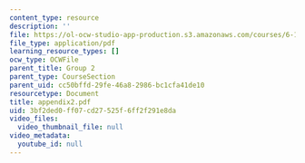 ```yaml
---
content_type: resource
description: ''
file: https://ol-ocw-studio-app-production.s3.amazonaws.com/courses/6-111-introductory-digital-systems-laboratory-spring-2006/3bf2ded0ff07cd27525f6ff2f291e8da_appendix2.pdf
file_type: application/pdf
learning_resource_types: []
ocw_type: OCWFile
parent_title: Group 2
parent_type: CourseSection
parent_uid: cc50bffd-29fe-46a8-2986-bc1cfa41de10
resourcetype: Document
title: appendix2.pdf
uid: 3bf2ded0-ff07-cd27-525f-6ff2f291e8da
video_files:
  video_thumbnail_file: null
video_metadata:
  youtube_id: null
---
```

